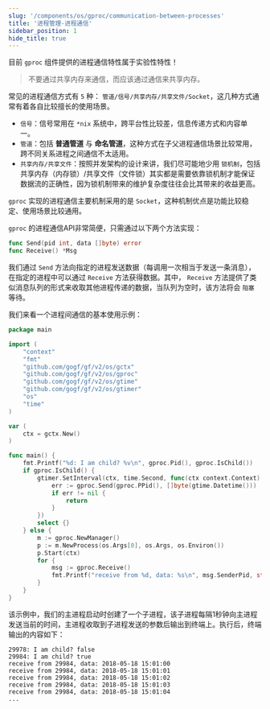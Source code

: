 ```yaml
---
slug: '/components/os/gproc/communication-between-processes'
title: '进程管理-进程通信'
sidebar_position: 1
hide_title: true
---
```


目前 `gproc` 组件提供的进程通信特性属于实验性特性！

> 不要通过共享内存来通信，而应该通过通信来共享内存。

常见的进程通信方式有 `5` 种： `管道/信号/共享内存/共享文件/Socket`，这几种方式通常有着各自比较擅长的使用场景。

- `信号`：信号常用在 `*nix` 系统中，跨平台性比较差，信息传递方式和内容单一。
- `管道`：包括 **普通管道** 与 **命名管道**，这种方式在子父进程通信场景比较常用，跨不同关系进程之间通信不太适用。
- `共享内存/共享文件`：按照并发架构的设计来讲，我们尽可能地少用 `锁机制`，包括共享内存（内存锁）/共享文件（文件锁）其实都是需要依靠锁机制才能保证数据流的正确性，因为锁机制带来的维护复杂度往往会比其带来的收益更高。

`gproc` 实现的进程通信主要机制采用的是 `Socket`，这种机制优点是功能比较稳定、使用场景比较通用。

`gproc` 的进程通信API非常简便，只需通过以下两个方法实现：

```go
func Send(pid int, data []byte) error
func Receive() *Msg
```

我们通过 `Send` 方法向指定的进程发送数据（每调用一次相当于发送一条消息），在指定的进程中可以通过 `Receive` 方法获得数据。其中， `Receive` 方法提供了类似消息队列的形式来收取其他进程传递的数据，当队列为空时，该方法将会 `阻塞` 等待。

我们来看一个进程间通信的基本使用示例：

```go
package main

import (
    "context"
    "fmt"
    "github.com/gogf/gf/v2/os/gctx"
    "github.com/gogf/gf/v2/os/gproc"
    "github.com/gogf/gf/v2/os/gtime"
    "github.com/gogf/gf/v2/os/gtimer"
    "os"
    "time"
)

var (
    ctx = gctx.New()
)

func main() {
    fmt.Printf("%d: I am child? %v\n", gproc.Pid(), gproc.IsChild())
    if gproc.IsChild() {
        gtimer.SetInterval(ctx, time.Second, func(ctx context.Context) {
            err := gproc.Send(gproc.PPid(), []byte(gtime.Datetime()))
            if err != nil {
                return
            }
        })
        select {}
    } else {
        m := gproc.NewManager()
        p := m.NewProcess(os.Args[0], os.Args, os.Environ())
        p.Start(ctx)
        for {
            msg := gproc.Receive()
            fmt.Printf("receive from %d, data: %s\n", msg.SenderPid, string(msg.Data))
        }
    }
}
```

该示例中，我们的主进程启动时创建了一个子进程，该子进程每隔1秒钟向主进程发送当前的时间，主进程收取到子进程发送的参数后输出到终端上。执行后，终端输出的内容如下：

```
29978: I am child? false
29984: I am child? true
receive from 29984, data: 2018-05-18 15:01:00
receive from 29984, data: 2018-05-18 15:01:01
receive from 29984, data: 2018-05-18 15:01:02
receive from 29984, data: 2018-05-18 15:01:03
receive from 29984, data: 2018-05-18 15:01:04
...
```